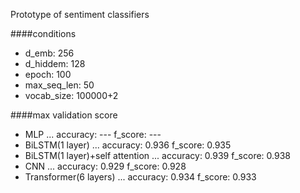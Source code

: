 Prototype of sentiment classifiers

####conditions
- d_emb: 256
- d_hiddem: 128
- epoch: 100
- max_seq_len: 50
- vocab_size: 100000+2

####max validation score
- MLP ... accuracy: --- f_score: ---
- BiLSTM(1 layer) ... accuracy: 0.936 f_score: 0.935
- BiLSTM(1 layer)+self attention ... accuracy: 0.939 f_score: 0.938
- CNN ... accuracy: 0.929 f_score: 0.928
- Transformer(6 layers) ... accuracy: 0.934 f_score: 0.933